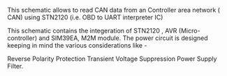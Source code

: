 This schematic allows to read CAN data from an Controller area network ( CAN) using STN2120 (i.e. OBD to UART interpreter IC)

This schematic contains the integeration of STN2120 , AVR (Micro-controller) and SIM39EA, M2M module.
The power circuit is designed keeping in mind the various considerations like -

Reverse Polarity Protection
Transient Voltage Suppression
Power Supply Filter.

